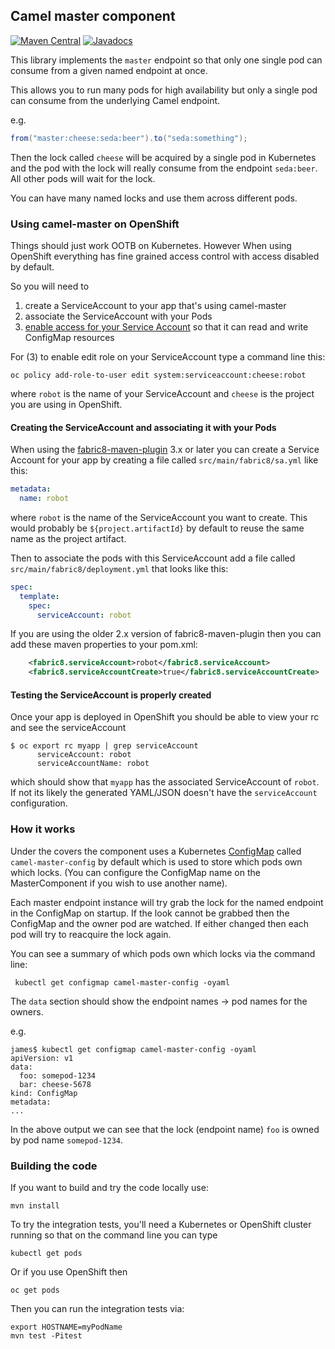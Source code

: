 ## Camel master component

[![Maven Central](https://maven-badges.herokuapp.com/maven-central/io.fabric8.ipaas.camel/camel-master/badge.svg?style=flat-square)](https://maven-badges.herokuapp.com/maven-central/io.fabric8.ipaas.camel/camel-master/)
[![Javadocs](http://www.javadoc.io/badge/io.fabric8.ipaas.camel/camel-master.svg?color=blue)](http://www.javadoc.io/doc/io.fabric8.ipaas.camel/camel-master)


This library implements the `master` endpoint so that only one single pod can consume from a given named endpoint at once.

This allows you to run many pods for high availability but only a single pod can consume from the underlying Camel endpoint.

e.g.

```java
from("master:cheese:seda:beer").to("seda:something");
```

Then the lock called `cheese` will be acquired by a single pod in Kubernetes and the pod with the lock will really consume from the endpoint `seda:beer`. All other pods will wait for the lock.

You can have many named locks and use them across different pods.

### Using camel-master on OpenShift

Things should just work OOTB on Kubernetes. However When using OpenShift everything has fine grained access control with access disabled by default.

So you will need to 

1. create a ServiceAccount to your app that's using camel-master
2. associate the ServiceAccount with your Pods
3. [enable access for your Service Account](https://docs.openshift.com/enterprise/3.1/dev_guide/service_accounts.html) so that it can read and write ConfigMap resources

For (3) to enable edit role on your ServiceAccount type a command line this:
 

```
oc policy add-role-to-user edit system:serviceaccount:cheese:robot    
```

where `robot` is the name of your ServiceAccount and `cheese` is the project you are using in OpenShift.


#### Creating the ServiceAccount and associating it with your Pods

When using the [fabric8-maven-plugin](https://github.com/fabric8io/fabric8-maven-plugin) 3.x or later you can create a Service Account for your app by creating a file called `src/main/fabric8/sa.yml` like this:

``` yaml
metadata:
  name: robot
```

where `robot` is the name of the ServiceAccount you want to create. This would probably be `${project.artifactId}` by default to reuse the same name as the project artifact.

Then to associate the pods with this ServiceAccount add a file called `src/main/fabric8/deployment.yml` that looks like this:

```yaml
spec:
  template:
    spec:
      serviceAccount: robot
```


If you are using the older 2.x version of fabric8-maven-plugin then you can add these maven properties to your pom.xml:
 
```xml
    <fabric8.serviceAccount>robot</fabric8.serviceAccount>
    <fabric8.serviceAccountCreate>true</fabric8.serviceAccountCreate>
``` 

#### Testing the ServiceAccount is properly created

Once your app is deployed in OpenShift you should be able to view your rc and see the serviceAccount

```
$ oc export rc myapp | grep serviceAccount
      serviceAccount: robot
      serviceAccountName: robot
```

which should show that `myapp` has the associated ServiceAccount of `robot`. If not its likely the generated YAML/JSON doesn't have the `serviceAccount` configuration.


### How it works

Under the covers the component uses a Kubernetes [ConfigMap](http://kubernetes.io/docs/user-guide/configmap/) called `camel-master-config` by default which is used to store which pods own which locks. (You can configure the ConfigMap name on the MasterComponent if you wish to use another name). 

Each master endpoint instance will try grab the lock for the named endpoint in the ConfigMap on startup. If the look cannot be grabbed then the ConfigMap and the owner pod are watched. If either changed then each pod will try to reacquire the lock again.

You can see a summary of which pods own which locks via the command line:

     kubectl get configmap camel-master-config -oyaml
             
The `data` section should show the endpoint names -> pod names for the owners.

e.g.

    james$ kubectl get configmap camel-master-config -oyaml
    apiVersion: v1
    data:
      foo: somepod-1234
      bar: cheese-5678
    kind: ConfigMap
    metadata:
    ...

In the above output we can see that the lock (endpoint name) `foo` is owned by pod name `somepod-1234`.

### Building the code

If you want to build and try the code locally use:

    mvn install
    
To try the integration tests, you'll need a Kubernetes or OpenShift cluster running so that on the command line you can type
    
    kubectl get pods
    
Or if you use OpenShift then
    
    oc get pods
    
Then you can run the integration tests via:
    
    export HOSTNAME=myPodName
    mvn test -Pitest
    
    